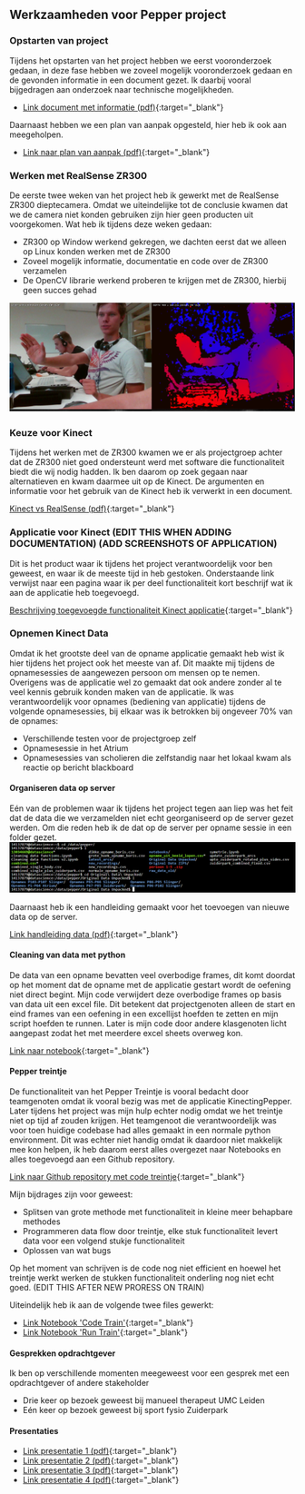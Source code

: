 ## Werkzaamheden voor Pepper project

### Opstarten van project
Tijdens het opstarten van het project hebben we eerst vooronderzoek gedaan, in deze fase hebben we zoveel mogelijk vooronderzoek gedaan en de gevonden informatie in een document gezet. Ik daarbij vooral bijgedragen aan onderzoek naar technische mogelijkheden.
- [Link document met informatie (pdf)](producten/werkzaamheden/Aanpak_vooronderzoek.pdf){:target="_blank"}

Daarnaast hebben we een plan van aanpak opgesteld, hier heb ik ook aan meegeholpen.
- [Link naar plan van aanpak (pdf)](producten/werkzaamheden/Plan_van_aanpak.pdf){:target="_blank"}

### Werken met RealSense ZR300
De eerste twee weken van het project heb ik gewerkt met de RealSense ZR300 dieptecamera. Omdat we uiteindelijke tot de conclusie kwamen dat we de camera niet konden gebruiken zijn hier geen producten uit voorgekomen. Wat heb ik tijdens deze weken gedaan:
- ZR300 op Window werkend gekregen, we dachten eerst dat we  alleen op Linux konden werken met de ZR300
- Zoveel mogelijk informatie, documentatie en code over de ZR300 verzamelen
- De OpenCV librarie werkend proberen te krijgen met de ZR300, hierbij geen succes gehad

![Screenshot ZR300](producten/werkzaamheden/Printscreen_zr300.png "Werkend op windows")

### Keuze voor Kinect
Tijdens het werken met de ZR300 kwamen we er als projectgroep achter dat de ZR300 niet goed ondersteunt werd met software die functionaliteit biedt die wij nodig hadden. Ik ben daarom op zoek gegaan naar alternatieven en kwam daarmee uit op de Kinect. De argumenten en informatie voor het gebruik van de Kinect heb ik verwerkt in een document.

[Kinect vs RealSense (pdf)](producten/werkzaamheden/Kinect_vs_RealSense.pdf){:target="_blank"}

### Applicatie voor Kinect (EDIT THIS WHEN ADDING DOCUMENTATION) (ADD SCREENSHOTS OF APPLICATION)
Dit is het product waar ik tijdens het project verantwoordelijk voor ben geweest, en waar ik de meeste tijd in heb gestoken. Onderstaande link verwijst naar een pagina waar ik per deel functionaliteit kort beschrijf wat ik aan de applicatie heb toegevoegd.

[Beschrijving toegevoegde functionaliteit Kinect applicatie](producten/werkzaamheden/kinecting_pepper.md){:target="_blank"}

### Opnemen Kinect Data
Omdat ik het grootste deel van de opname applicatie gemaakt heb wist ik hier tijdens het project ook het meeste van af. Dit maakte mij tijdens de opnamesessies de aangewezen persoon om mensen op te nemen. Overigens was de applicatie wel zo gemaakt dat ook andere zonder al te veel kennis gebruik konden maken van de applicatie. Ik was verantwoordelijk voor opnames (bediening van applicatie) tijdens de volgende opnamesessies, bij elkaar was ik betrokken bij ongeveer 70% van de opnames:
- Verschillende testen voor de projectgroep zelf
- Opnamesessie in het Atrium
- Opnamesessies van scholieren die zelfstandig naar het lokaal kwam als reactie op bericht blackboard

#### Organiseren data op server
Eén van de problemen waar ik tijdens het project tegen aan liep was het feit dat de data die we verzamelden niet echt georganiseerd op de server gezet werden. Om die reden heb ik de dat op de server per opname sessie in een folder gezet.
![Screenshot data georganiseerd](producten/werkzaamheden/Capture_data_organised.png)

Daarnaast heb ik een handleiding gemaakt voor het toevoegen van nieuwe data op de server.

[Link handleiding data (pdf)](producten/werkzaamheden/Handleiding_uploaden_data.pdf){:target="_blank"}

#### Cleaning van data met python
De data van een opname bevatten veel overbodige frames, dit komt doordat op het moment dat de opname met de applicatie gestart wordt de oefening niet direct begint. Mijn code verwijdert deze overbodige frames op basis van data uit een excel file. Dit betekent dat projectgenoten alleen de start en eind frames van een oefening in een excellijst hoefden te zetten en mijn script hoefden te runnen. Later is mijn code door andere klasgenoten licht aangepast zodat het met meerdere excel sheets overweg kon.

[Link naar notebook](https://github.com/Hans2131/Portfolio14137879/blob/master/producten/werkzaamheden/Cleaning%2Bdata%2Bfunctions%2Bv2.ipynb){:target="_blank"}

#### Pepper treintje
De functionaliteit van het Pepper Treintje is vooral bedacht door teamgenoten omdat ik vooral bezig was met de applicatie KinectingPepper. Later tijdens het project was mijn hulp echter nodig omdat we het treintje niet op tijd af zouden krijgen. Het teamgenoot die verantwoordelijk was voor toen huidige codebase had alles gemaakt in een normale python environment. Dit was echter niet handig omdat ik daardoor niet makkelijk mee kon helpen, ik heb daarom eerst alles overgezet naar Notebooks en alles toegevoegd aan een Github repository. 

[Link naar Github repository met code treintje](https://github.com/KinectingPepper/spark_train){:target="_blank"}

Mijn bijdrages zijn voor geweest:
- Splitsen van grote methode met functionaliteit in kleine meer behapbare methodes
- Programmeren data flow door treintje, elke stuk functionaliteit levert data voor een volgend stukje functionaliteit
- Oplossen van wat bugs
 
 Op het moment van schrijven is de code nog niet efficient en hoewel het treintje werkt werken de stukken functionaliteit onderling nog niet echt goed. (EDIT THIS AFTER NEW PRORESS ON TRAIN)

Uiteindelijk heb ik aan de volgende twee files gewerkt:
- [Link Notebook 'Code Train'](https://github.com/KinectingPepper/spark_train/blob/master/Code%20Train.ipynb){:target="_blank"}
- [Link Notebook 'Run Train'](https://github.com/KinectingPepper/spark_train/blob/master/Run%20Train.ipynb){:target="_blank"}

#### Gesprekken opdrachtgever
Ik ben op verschillende momenten meegeweest voor een gesprek met een opdrachtgever of andere stakeholder
- Drie keer op bezoek geweest bij manueel therapeut UMC Leiden
- Eén keer op bezoek geweest bij sport fysio Zuiderpark

#### Presentaties 
- [Link presentatie 1 (pdf)](producten/werkzaamheden/presentaties/Extern_P2.pdf){:target="_blank"}
- [Link presentatie 2 (pdf)](producten/werkzaamheden/presentaties/Externe_presentatie_6_Okt.pdf){:target="_blank"}
- [Link presentatie 3 (pdf)](producten/werkzaamheden/presentaties/Extern_22_December_DEMO.pdf){:target="_blank"}
- [Link presentatie 4 (pdf)](producten/werkzaamheden/presentaties/Intern_P10.pdf){:target="_blank"}
